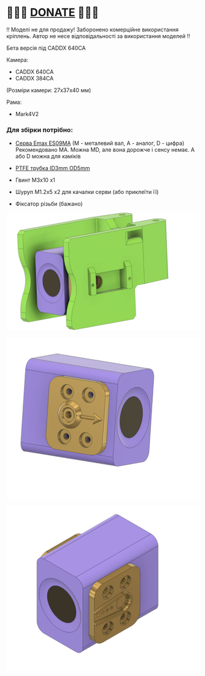 
# 🍩🍩🍩 [DONATE](https://send.monobank.ua/jar/8GPxyGjM8E) 🍩🍩🍩

‼️ Моделі не для продажу! Заборонено комерційне використання кріплень. Автор не несе відповідальності за використання моделей ‼️

Бета версія під CADDX 640CA 

Камера:

- CADDX 640CA
- CADDX 384CA

(Розміри камери: 27х37х40 мм)

Рама:

- Mark4V2


### Для збірки потрібно:
- [Серва Emax ES09MA](https://vi.aliexpress.com/item/4000975385342.html) (M - металевий вал, A - аналог, D - цифра) Рекомендовано MA. Можна MD, але вона дорожче і сенсу немає. A або D можна для каміків

- [PTFE трубка ID3mm OD5mm](https://vi.aliexpress.com/item/1005001446770552.html)
- Гвинт M3x10 x1
- Шуруп M1.2x5 x2 для качалки серви (або приклеїти її)
- Фіксатор різьби (бажано)



![](/FPV_CAMERA_MOUNT/Povorotna/V3/wide_beta/media/1.png)

![](/FPV_CAMERA_MOUNT/Povorotna/V3/wide_beta/media/2.png)

![](/FPV_CAMERA_MOUNT/Povorotna/V3/wide_beta/media/3.png)


